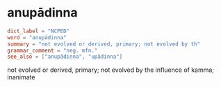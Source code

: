 # anupādinna

``` toml
dict_label = "NCPED"
word = "anupādinna"
summary = "not evolved or derived, primary; not evolved by th"
grammar_comment = "neg. mfn."
see_also = ["anupādiṇṇa", "upādinna"]
```

not evolved or derived, primary; not evolved by the influence of kamma; inanimate

